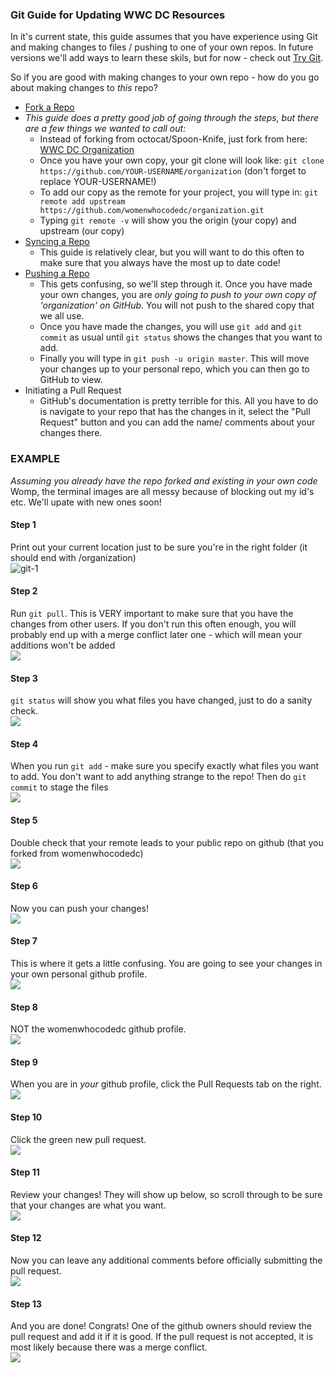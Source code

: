 ### Git Guide for Updating WWC DC Resources

In it's current state, this guide assumes that you have experience using Git and making changes to files / pushing to one of your own repos. In future versions we'll add ways to learn these skils, but for now - check out [Try Git](https://try.github.io).

So if you are good with making changes to your own repo - how do you go about making changes to *this* repo?

* [Fork a Repo](https://help.github.com/articles/fork-a-repo/)  
* *This guide does a pretty good job of going through the steps, but there are a few things we wanted to call out:*
	* Instead of forking from octocat/Spoon-Knife, just fork from here: [WWC DC Organization](https://github.com/womenwhocodedc/organization)
	* Once you have your own copy, your git clone will look like: `git clone https://github.com/YOUR-USERNAME/organization` (don't forget to replace YOUR-USERNAME!)
	* To add our copy as the remote for your project, you will type in: `git remote add upstream https://github.com/womenwhocodedc/organization.git`
	* Typing `git remote -v` will show you the origin (your copy) and upstream (our copy)
* [Syncing a Repo](https://help.github.com/articles/syncing-a-fork/)   
	* This guide is relatively clear, but you will want to do this often to make sure that you always have the most up to date code!
* [Pushing a Repo](https://help.github.com/articles/pushing-to-a-remote/)   
	* This gets confusing, so we'll step through it. Once you have made your own changes, you are *only going to push to your own copy of 'organization' on GitHub.* You will not push to the shared copy that we all use.
	* Once you have made the changes, you will use `git add` and `git commit` as usual until `git status` shows the changes that you want to add.
	* Finally you will type in `git push -u origin master`. This will move your changes up to your personal repo, which you can then go to GitHub to view.
* Initiating a Pull Request
	* GitHub's documentation is pretty terrible for this. All you have to do is navigate to your repo that has the changes in it, select the "Pull Request" button and you can add the name/	comments about your changes there.

### EXAMPLE

*Assuming you already have the repo forked and existing in your own code*
Womp, the terminal images are all messy because of blocking out my id's etc. We'll upate with new ones soon!

#### Step 1   
Print out your current location just to be sure you're in the right folder (it should end with /organization)   
![git-1](images/git-1.png "Print Working Directory")   
#### Step 2
Run `git pull`. This is VERY important to make sure that you have the changes from other users. If you don't run this often enough, you will probably end up with a merge conflict later one - which will mean your additions won't be added   
![](images/git-2.png "")
#### Step 3
`git status` will show you what files you have changed, just to do a sanity check.   
![](images/git-3.png "")
#### Step 4
When you run `git add` - make sure you specify exactly what files you want to add. You don't want to add anything strange to the repo! Then do `git commit` to stage the files   
![](images/git-4.png "")
#### Step 5
Double check that your remote leads to your public repo on github (that you forked from womenwhocodedc)   
![](images/git-5.png "")
#### Step 6
Now you can push your changes!   
![](images/git-6.png "")
#### Step 7
This is where it gets a little confusing. You are going to see your changes in your own personal github profile.   
![](images/git-7.png "")
#### Step 8
NOT the womenwhocodedc github profile.   
![](images/git-8.png "")
#### Step 9
When you are in *your* github profile, click the Pull Requests tab on the right.   
![](images/git-9.png "")
#### Step 10
Click the green new pull request.   
![](images/git-10.png "")
#### Step 11
Review your changes! They will show up below, so scroll through to be sure that your changes are what you want.   
![](images/git-11.png "")
#### Step 12
Now you can leave any additional comments before officially submitting the pull request.   
![](images/git-12.png "")
#### Step 13
And you are done! Congrats! One of the github owners should review the pull request and add it if it is good. If the pull request is not accepted, it is most likely because there was a merge conflict.   
![](images/git-13.png "")

